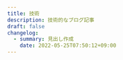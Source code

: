 ```yaml
---
title: 技術
description: 技術的なブログ記事
draft: false
changelog:
  - summary: 見出し作成
    date: 2022-05-25T07:50:12+09:00
---
```


